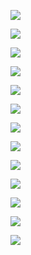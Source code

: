 
![](./../../../assets/img/a/A_117.png)

>

![](./../../../assets/img/a/A_118.png)

>

![](./../../../assets/img/a/A_119.png)

>

![](./../../../assets/img/a/A_120.png)

>

![](./../../../assets/img/b/B_102.png)

>

![](./../../../assets/img/b/B_103.png)

>

![](./../../../assets/img/b/B_104.png)

>

![](./../../../assets/img/b/B_105.png)

>

![](./../../../assets/img/b/B_106.png)

>

![](./../../../assets/img/b/B_107.png)

>

![](./../../../assets/img/b/B_108.png)

>

![](./../../../assets/img/b/B_109.png)

>

![](./../../../assets/img/b/B_110.png)